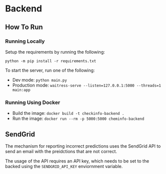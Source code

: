 # Backend

## How To Run

### Running Locally

Setup the requirements by running the following:

```
python -m pip install -r requirements.txt
```

To start the server, run one of the following:

- Dev mode: `python main.py`
- Production mode: `waitress-serve --listen=127.0.0.1:5000 --threads=1 main:app`

### Running Using Docker

- Build the image: `docker build -t checkinfo-backend .`
- Run the image: `docker run --rm -p 5000:5000 cheminfo-backend`

## SendGrid

The mechanism for reporting incorrect predictions uses the SendGrid API to send an email with the preidctions that are not correct.

The usage of the API requires an API key, which needs to be set to the backed using the `SENDGRID_API_KEY` enviornment variable.

